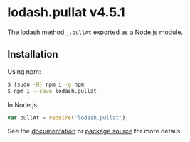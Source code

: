 # lodash.pullat v4.5.1

The [lodash](https://lodash.com/) method `_.pullAt` exported as a [Node.js](https://nodejs.org/) module.

## Installation

Using npm:
```bash
$ {sudo -H} npm i -g npm
$ npm i --save lodash.pullat
```

In Node.js:
```js
var pullAt = require('lodash.pullat');
```

See the [documentation](https://lodash.com/docs#pullAt) or [package source](https://github.com/lodash/lodash/blob/4.5.1-npm-packages/lodash.pullat) for more details.
